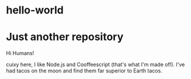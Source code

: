 # hello-world
Just another repository
============

Hi Humans!

cuixy here, I like Node.js and Cooffeescript (that's what I'm made of!).
I've had tacos on the moon and find them far superior to Earth tacos.
